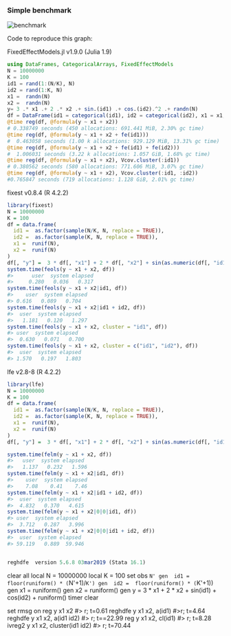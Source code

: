 ### Simple benchmark 
![benchmark](https://cdn.rawgit.com/matthieugomez/FixedEffectModels.jl/4c7d1db39377f1ee649624c909c9017f92484114/benchmark/result.svg)

Code to reproduce this graph:

  FixedEffectModels.jl v1.9.0 (Julia 1.9)
  ```julia
  using DataFrames, CategoricalArrays, FixedEffectModels
  N = 10000000
  K = 100
  id1 = rand(1:(N/K), N)
  id2 = rand(1:K, N)
  x1 =  randn(N)
  x2 =  randn(N)
  y= 3 .* x1 .+ 2 .* x2 .+ sin.(id1) .+ cos.(id2).^2 .+ randn(N)
  df = DataFrame(id1 = categorical(id1), id2 = categorical(id2), x1 = x1, x2 = x2, y = y)
  @time reg(df, @formula(y ~ x1 + x2))
  # 0.338749 seconds (450 allocations: 691.441 MiB, 2.30% gc time)
  @time reg(df, @formula(y ~ x1 + x2 + fe(id1)))
  #  0.463058 seconds (1.00 k allocations: 929.129 MiB, 13.31% gc time)
  @time reg(df, @formula(y ~ x1 + x2 + fe(id1) + fe(id2)))
  #  1.006031 seconds (3.22 k allocations: 1.057 GiB, 1.68% gc time)
  @time reg(df, @formula(y ~ x1 + x2), Vcov.cluster(:id1))
  # 0.380562 seconds (580 allocations: 771.606 MiB, 3.07% gc time)
  @time reg(df, @formula(y ~ x1 + x2), Vcov.cluster(:id1, :id2))
  #0.765847 seconds (719 allocations: 1.128 GiB, 2.01% gc time)
  ````


  fixest v0.8.4 (R 4.2.2)
  ```R
  library(fixest)
  N = 10000000
  K = 100
  df = data.frame(
    id1 =  as.factor(sample(N/K, N, replace = TRUE)),
    id2 =  as.factor(sample(K, N, replace = TRUE)),
    x1 =  runif(N),
    x2 =  runif(N)
  )
  df[, "y"] =  3 * df[, "x1"] + 2 * df[, "x2"] + sin(as.numeric(df[, "id1"])) + cos(as.numeric(df[, "id2"])) + runif(N)
  system.time(feols(y ~ x1 + x2, df))
  #>      user  system elapsed 
  #>     0.280   0.036   0.317 
  system.time(feols(y ~ x1 + x2|id1, df))
  #>    user  system elapsed 
  #> 0.616   0.089   0.704 
  system.time(feols(y ~ x1 + x2|id1 + id2, df))
  #>  user  system elapsed 
  #>   1.181   0.120   1.297 
  system.time(feols(y ~ x1 + x2, cluster = "id1", df))
  #> user  system elapsed 
  #>  0.630   0.071   0.700 
  system.time(feols(y ~ x1 + x2, cluster = c("id1", "id2"), df)) 
  #>  user  system elapsed 
  #> 1.570   0.197   1.803 
  ```


  lfe v2.8-8 (R 4.2.2)
  ```R
  library(lfe)
  N = 10000000
  K = 100
  df = data.frame(
    id1 =  as.factor(sample(N/K, N, replace = TRUE)),
    id2 =  as.factor(sample(K, N, replace = TRUE)),
    x1 =  runif(N),
    x2 =  runif(N)
  )
  df[, "y"] =  3 * df[, "x1"] + 2 * df[, "x2"] + sin(as.numeric(df[, "id1"])) + cos(as.numeric(df[, "id2"])) + runif(N)

  system.time(felm(y ~ x1 + x2, df))
  #>   user  system elapsed
  #>   1.137   0.232   1.596 
  system.time(felm(y ~ x1 + x2|id1, df))
  #>    user  system elapsed 
  #>    7.08    0.41    7.46 
  system.time(felm(y ~ x1 + x2|id1 + id2, df))
  #>  user  system elapsed 
  #>  4.832   0.370   4.615 
  system.time(felm(y ~ x1 + x2|0|0|id1, df))
  #> user  system elapsed 
  #>  3.712   0.287   3.996 
  system.time(felm(y ~ x1 + x2|0|0|id1 + id2, df)) 
  #>  user  system elapsed 
  #> 59.119   0.889  59.946 


  reghdfe  version 5.6.8 03mar2019 (Stata 16.1)
  ```
  clear all
  local N = 10000000
  local K = 100
  set obs `N'
  gen  id1 =  floor(runiform() * (`N'+1)/`K')
  gen  id2 =  floor(runiform() * (`K'+1))
  gen   x1 =  runiform()
  gen   x2 =  runiform()
  gen   y =  3 * x1 + 2 * x2 + sin(id1) + cos(id2) + runiform()
  timer clear

  set rmsg on
  reg y x1 x2
  #> r; t=0.61
  reghdfe y x1 x2, a(id1)
  #>r; t=4.64
  reghdfe y x1 x2, a(id1 id2)
  #> r; t==22.99
  reg y x1 x2, cl(id1)
  #> r; t=8.28
  ivreg2 y x1 x2, cluster(id1 id2)
  #> r; t=70.44
  ````
